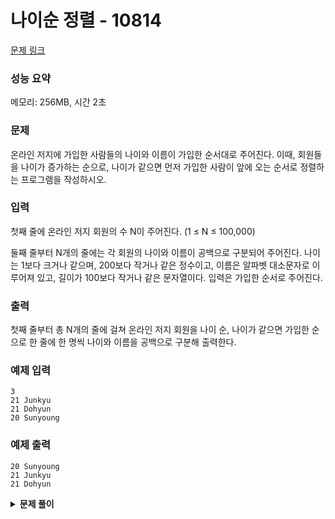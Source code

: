 # 나이순 정렬 - 10814

[문제 링크](https://www.acmicpc.net/problem/10814)

### 성능 요약

메모리: 256MB, 시간 2초

### 문제

온라인 저지에 가입한 사람들의 나이와 이름이 가입한 순서대로 주어진다. 이때, 회원들을 나이가 증가하는 순으로, 나이가 같으면 먼저 가입한 사람이 앞에 오는 순서로 정렬하는 프로그램을 작성하시오.

### 입력

첫째 줄에 온라인 저지 회원의 수 N이 주어진다. (1 ≤ N ≤ 100,000)

둘째 줄부터 N개의 줄에는 각 회원의 나이와 이름이 공백으로 구분되어 주어진다. 나이는 1보다 크거나 같으며, 200보다 작거나 같은 정수이고, 이름은 알파벳 대소문자로 이루어져 있고, 길이가 100보다 작거나 같은 문자열이다. 입력은 가입한 순서로 주어진다.

### 출력

첫째 줄부터 총 N개의 줄에 걸쳐 온라인 저지 회원을 나이 순, 나이가 같으면 가입한 순으로 한 줄에 한 명씩 나이와 이름을 공백으로 구분해 출력한다.

### 예제 입력

```
3
21 Junkyu
21 Dohyun
20 Sunyoung
```

### 예제 출력

```
20 Sunyoung
21 Junkyu
21 Dohyun
```

<details><summary><b>문제 풀이</b></summary>
<div markdown="1">

### 해결

#### 배열 중복값 제거하기

```js
const uniqueWords = input.filter((word, idx) => {
  return input.indexOf(word) === idx;
});
```

- `indexOf()`의 동일한 요소가 존재할 경우 맨 앞의 index를 반환하는 특징을 이용
- 현재 단어의 인덱스 번호와 현재 순서의 인덱스 같다면 uniqueWords 배열에 추가. 단어가 같을 경우 먼저 들어간 인덱스 번호와 비교하게 되어 들어가지 않음.

#### 단어 정렬하기

```js
const sortedWords = uniqueWords.sort().sort((curWord, prevWord) => {
  if (curWord.length !== prevWord.length) {
    return curWord.length - prevWord.length;
  }
});
```

- 일단 단어를 사전 순(unicode순)으로 정렬하기 위해 `sort()`를 사용했다.
- 한번 더 sort를 통해서 길이를 비교해서 정렬햇다.

#### console.log 한번만 사용

```js
let result = "";
sortedWords.forEach((word) => {
  result += `${word}\n`;
});
console.log(result.trim());
```

- 메모리와 시간을 아끼기 위해 `result` 문자열을 만들어 한 번에 출력했다.

```js
console.log(sortedWord.join('\n');
```

- 이렇게 하면 메모리가 줄어들지만 시간이 늘어난다. 하지만 깔끔해서 좋은 것 같다.

### 해결 2

다른 사람들은 어떻게 풀어보나 찾아보다 아래와 같은 코드를 발견했다.

```js
function Solution(n, words) {
  const sorted = [];

  // 단어의 길이가 담긴 배열만들기
  const wordsLength = words.map((word) => word.length);
  // 제일 짧은 것과 제일 긴 길이를 뽑아냄
  const max = Math.max(...wordsLength);
  const min = Math.min(...wordsLength);

  // 단어의 길이만큼 반복
  for (let i = min; i <= max; i++) {
    // 같은 길이를 가진 단어가 담길 배열
    const group = [];
    // 단어 수만큼 반복
    for (let j = 0; j < n; j++) {
      // 단어의 길이가 같다면
      if (input[j].length === i) {
        // 그룹에 같은 단어가 없다면 집어넣음
        if (group.indexOf(input[j]) === -1) group.push(input[j]);
      }
    }

    // 같은 길이를 가진 단어들이 있다면
    if (group.length > 1) {
      // 유니코드 순으로 정렬해서 넣어줌
      sorted.push(...group.sort());
      continue;
    }
    // 그냥 넣어줌
    sorted.push(...group);
  }
  console.log(sorted.join("\n"));
}

Solution(n, input);
```

### 해결 3

```js
function Solution(words) {
  const sortedWords = words.sort(
    (a, b) => a.length - b.length || a.localeCompare(b)
  );
  const uniqueWords = new Set(sortedWords);
  console.log(Array.from(uniqueWords).join("\n"));
}

Solution(input);
```

- 코드도 정말 깔끔하고, 압도적인 속도 차이를 보여준다. 메모리는 비록 가장 많이 사용하나, 속도가 20배 정도 빠르다.

#### 사전 순 정렬

##### **localeCompare()**

```js
참조문자열.localeCompare(비교문자열);
```

- 참조 문자열이 비교 문자열보다 앞에 있으면 음수, 그렇지 않으면 양수, 동등하면 0을 반환한다.
- 사전 순으로 배열을 정리해야 하다보니 `sort()`를 안에서 한 번 더 쓸수 없을까 생각했는데, 이 내장 메서드를 이용하면 쉽게 해결할 수 있었다.

#### 중복 제거

```js
const uniqueWords = new Set(sortedWords);
console.log(Array.from(uniqueWords).join("\n"));
```

- 고유값만 배열로 만들기 위해 `Set`을 사용했다.
- Set을 사용한 객체는 유사 배열 객체이므로 `Array.from`을 통해서 얕은 복사를 통해 새로운 배열을 만든다.

</div>
</details>
